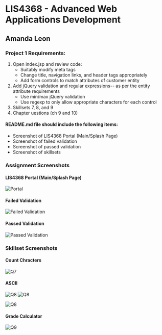 # LIS4368 - Advanced Web Applications Development

## Amanda Leon

### Project 1 Requirements:

1. Open index.jsp and review code:
   - Suitably modify meta tags
   - Change title, navigation links, and header tags appropriately
   - Add form controls to match attributes of customer entity
2. Add jQuery validation and regular expressions-- as per the entity attribute requirements
   - Use min/max jQuery validation
   - Use regexp to only allow appropriate characters for each control
3. Skillsets 7, 8, and 9
4. Chapter uestions (ch 9 and 10)

#### README.md file should include the following items:

- Screenshot of LIS4368 Portal (Main/Splash Page)
- Screenshot of failed validation
- Screenshot of passed validation
- Screenshot of skillsets

### Assignment Screenshots

#### LIS4368 Portal (Main/Splash Page)

![Portal](img/portal.png "LIS4368 Portal")

#### Failed Validation

![Failed Validation](img/failed.png "Failed Validation")

#### Passed Validation

![Passed Validation](img/passed.png "Passed Validation")

### Skillset Screenshots

#### Count Chracters

![Q7](img/q7.png "Q7 Count Characters")

#### ASCII

![Q8](img/q81.png "Q8 ASCII Part 1")
![Q8](img/q82.png "Q8 ASCII Part 2")

![Q8](img/q83.png "Q8 ASCII Part 3")

#### Grade Calculator

![Q9](img/q9.png "Q9 Grade Calculator")
